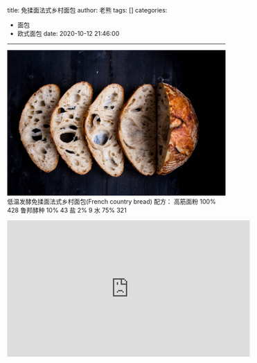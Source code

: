 title: 免揉面法式乡村面包
author: 老熊
tags: []
categories:
  - 面包
  - 欧式面包
date: 2020-10-12 21:46:00
---
![](/images/pasted-7.jpg)
低温发酵免揉面法式乡村面包(French country bread)
配方：
高筋面粉  100%    428
鲁邦酵种  10%      43
盐           2%        9
水           75%      321

<iframe width="560" height="315" src="https://www.youtube.com/embed/vYJCNd5PFqs" frameborder="0" allow="accelerometer; autoplay; clipboard-write; encrypted-media; gyroscope; picture-in-picture" allowfullscreen></iframe>